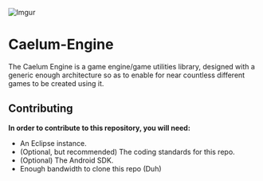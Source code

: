 ![Imgur](http://i.imgur.com/ISxctvZ.png)

# Caelum-Engine

The Caelum Engine is a game engine/game utilities library, designed with a generic enough architecture so as to enable for near countless different games to be created using it.


## Contributing


**In order to contribute to this repository, you will need:**
* An Eclipse instance.
* (Optional, but recommended) The coding standards for this repo.
* (Optional) The Android SDK.
* Enough bandwidth to clone this repo (Duh)
